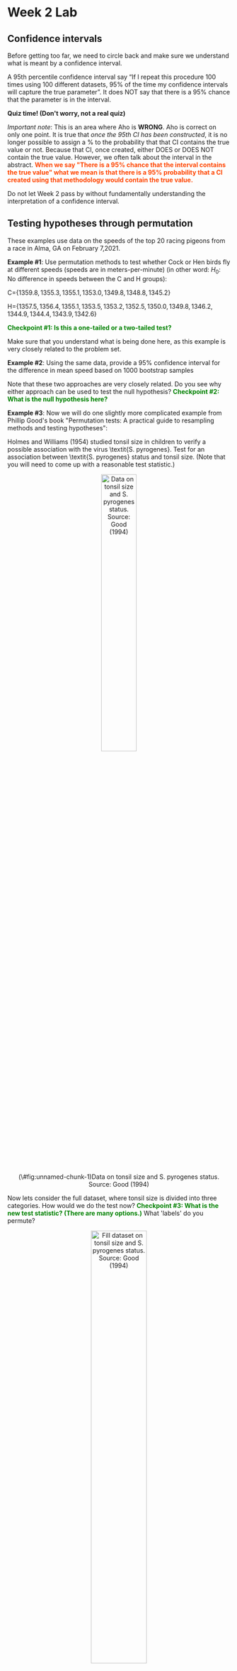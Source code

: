 Week 2 Lab
=============

Confidence intervals
-----------------------

Before getting too far, we need to circle back and make sure we understand what is meant by a confidence interval. 

A 95th percentile confidence interval say “If I repeat this procedure 100 times using 100 different datasets, 95% of the time my confidence intervals will capture the true parameter”. It does NOT say that there is a 95% chance that the parameter is in the interval.

**Quiz time! (Don't worry, not a real quiz)**

*Important note*: This is an area where Aho is **WRONG**. Aho is correct on only one point. It is true that *once the 95th CI has been constructed*, it is no longer possible to assign a $\%$ to the probability that that CI contains the true value or not. Because that CI, once created, either DOES or DOES NOT contain the true value. However, we often talk about the interval in the abstract. **<span style="color: orangered;">When we say "There is a 95$\%$ chance that the interval contains the true value" what we mean is that there is a 95$\%$ probability that a CI created using that methodology would contain the true value.</span>**

Do not let Week 2 pass by without fundamentally understanding the interpretation of a confidence interval. 

Testing hypotheses through permutation
------------------------------------

These examples use data on the speeds of the top 20 racing pigeons from a race in Alma, GA on February 7,2021. 

**Example #1**: Use permutation methods to test whether Cock or Hen birds fly at different speeds (speeds are in meters-per-minute) (in other word: $H_{0}$: No difference in speeds between the C and H groups):

C=$\{1359.8,1355.3,1355.1,1353.0,1349.8,1348.8,1345.2\}$

H=$\{1357.5,1356.4,1355.1,1353.5,1353.2,1352.5,1350.0,1349.8,1346.2,1344.9,1344.4,1343.9,1342.6\}$

**<span style="color: green;">Checkpoint #1: Is this a one-tailed or a two-tailed test?</span>**

Make sure that you understand what is being done here, as this example is very closely related to the problem set.


**Example #2**: Using the same data, provide a 95% confidence interval for the difference in mean speed based on 1000 bootstrap samples

Note that these two approaches are very closely related. Do you see why either approach can be used to test the null hypothesis? **<span style="color: green;">Checkpoint #2: What is the null hypothesis here?</span>**

**Example #3**: Now we will do one slightly more complicated example from Phillip Good's book "Permutation tests: A practical guide to resampling methods and testing hypotheses":

Holmes and Williams (1954) studied tonsil size in children to verify a possible association with the virus \textit{S. pyrogenes}. Test for an association between \textit{S. pyrogenes} status and tonsil size. (Note that you will need to come up with a reasonable test statistic.)

<div class="figure" style="text-align: center">
<img src="Table2categories.png" alt="Data on tonsil size and S. pyrogenes status. Source: Good (1994)" width="40%" />
<p class="caption">(\#fig:unnamed-chunk-1)Data on tonsil size and S. pyrogenes status. Source: Good (1994)</p>
</div>

Now lets consider the full dataset, where tonsil size is divided into three categories. How would we do the test now? **<span style="color: green;">Checkpoint #3: What is the new test statistic? (There are many options.)</span>** What 'labels' do you permute?

<div class="figure" style="text-align: center">
<img src="Table3categories.png" alt="Fill dataset on tonsil size and S. pyrogenes status. Source: Good (1994)" width="50%" />
<p class="caption">(\#fig:unnamed-chunk-2)Fill dataset on tonsil size and S. pyrogenes status. Source: Good (1994)</p>
</div>

Basics of bootstrap and jackknife
------------------------------------

To get started with bootstrap and jackknife techniques, we start by working through a very simple example. First we simulate some data


```r
x<-seq(0,9,by=1)
```

This will constutute our "data". Let's print the result of sampling with replacement to get a sense for it...


```r
table(sample(x,size=length(x),replace=T))
```

```
## 
## 0 1 3 4 5 9 
## 2 2 2 1 1 2
```

Now we will write a little script to take bootstrap samples and calculate the means of each of these bootstrap samples


```r
xmeans<-vector(length=1000)
for (i in 1:1000)
  {
  xmeans[i]<-mean(sample(x,replace=T))
  }
```

The actual number of bootstrapped samples is arbitrary *at this point* but there are ways of characterizing the precision of the bootstrap (jackknife-after-bootstrap) which might inform the number of bootstrap samples needed. *In practice*, people tend to pick some arbitrary but large number of bootstrap samples because computers are so fast that it is often easy to draw far more samples than are actually needed. When calculation of the statistic is slow (as might be the case if you are using the samples to construct a phylogeny, for example), then you would need to be more concerned with the number of bootstrap samples. 

First, lets just look at a histogram of the bootstrapped means and plot the actual sample mean on the histogram for comparison



```r
hist(xmeans,breaks=30,col="pink")
abline(v=mean(x),lwd=2)
```

<img src="Week-2-lab_files/figure-html/unnamed-chunk-6-1.png" width="672" />

Calculating bias and standard error
-----------------------------------

From these we can calculate the bias and standard deviation for the mean (which is the "statistic"):

$$
\widehat{Bias_{boot}} = \left(\frac{1}{k}\sum^{k}_{i=1}\theta^{*}_{i}\right)-\hat{\theta}
$$


```r
bias.boot<-mean(xmeans)-mean(x)
bias.boot
```

```
## [1] 0.0056
```

```r
hist(xmeans,breaks=30,col="pink")
abline(v=mean(x),lwd=5,col="black")
abline(v=mean(xmeans),lwd=2,col="yellow")
```

<img src="Week-2-lab_files/figure-html/unnamed-chunk-7-1.png" width="672" />

$$
\widehat{s.e._{boot}} = \sqrt{\frac{1}{k-1}\sum^{k}_{i=1}(\theta^{*}_{i}-\bar{\theta^{*}})^{2}}
$$


```r
se.boot<-sd(xmeans)
```

We can find the confidence intervals in two ways:

Method #1: Assume the bootstrap statistics are normally distributed


```r
LL.boot<-mean(xmeans)-1.96*se.boot #where did 1.96 come from?
UL.boot<-mean(xmeans)+1.96*se.boot
LL.boot
```

```
## [1] 2.738726
```

```r
UL.boot
```

```
## [1] 6.272474
```

Method #2: Simply take the quantiles of the bootstrap statistics


```r
quantile(xmeans,c(0.025,0.975))
```

```
##   2.5%  97.5% 
## 2.8000 6.2025
```

Let's compare this to what we would have gotten if we had used normal distribution theory. First we have to calculate the standard error:


```r
se.normal<-sqrt(var(x)/length(x))
LL.normal<-mean(x)-qt(0.975,length(x)-1)*se.normal
UL.normal<-mean(x)+qt(0.975,length(x)-1)*se.normal
LL.normal
```

```
## [1] 2.334149
```

```r
UL.normal
```

```
## [1] 6.665851
```

In this case, the confidence intervals we got from the normal distribution theory are too wide.

**<span style="color: green;">Checkpoint #4: Does it make sense why the normal distribution theory intervals are too wide?</span>** Because the original were were uniformly distributed, the data has higher variance than would be expected and therefore the standard error is higher than would be expected.

There are two packages that provide functions for bootstrapping, 'boot' and 'boostrap'. We will start by using the 'bootstrap' package, which was originally designed for Efron and Tibshirani's monograph on the bootstrap. 

To test the main functionality of the 'bootstrap' package, we will use the data we already have. The 'bootstrap' function requires the input of a user-defined function to calculate the statistic of interest. Here I will write a function that calculates the mean of the input values.


```r
library(bootstrap)
theta<-function(x)
  {
    mean(x)
  }
results<-bootstrap(x=x,nboot=1000,theta=theta)
results
```

```
## $thetastar
##    [1] 4.5 3.7 3.9 5.2 5.1 4.0 4.7 5.1 4.1 3.7 6.1 5.0 4.8 3.9 4.0 6.1 3.3 5.2
##   [19] 4.3 6.6 3.4 3.0 3.8 5.0 5.8 5.7 3.3 5.2 3.4 4.6 5.4 3.5 6.2 5.4 5.5 2.8
##   [37] 4.7 4.1 4.7 4.5 6.0 2.9 5.1 4.2 4.7 5.1 3.9 5.4 4.1 4.2 3.0 5.8 4.2 4.8
##   [55] 4.3 5.7 4.4 4.2 3.6 5.8 5.2 3.1 4.2 3.2 4.6 4.4 5.3 5.1 4.5 3.0 4.0 4.3
##   [73] 5.0 4.1 5.3 4.8 4.9 5.0 4.7 4.5 4.1 4.5 4.2 4.9 5.3 2.3 2.9 3.4 4.7 4.2
##   [91] 4.8 4.9 3.7 5.1 3.5 5.0 5.1 4.5 3.7 5.0 5.8 5.1 5.2 4.6 3.7 5.3 4.2 5.4
##  [109] 4.3 6.6 5.5 2.6 4.1 3.9 4.0 4.0 3.9 4.3 4.3 4.2 4.0 5.7 4.2 5.6 3.9 5.3
##  [127] 3.9 4.4 4.7 4.6 6.0 5.1 4.4 4.1 2.3 4.2 4.6 5.1 7.4 5.9 5.4 3.0 4.9 4.3
##  [145] 3.3 3.3 4.6 3.9 4.6 4.2 5.5 4.8 4.3 3.1 5.7 4.4 3.9 5.0 4.3 3.6 6.5 3.5
##  [163] 3.5 4.4 5.9 5.1 3.9 3.5 5.1 5.0 4.1 2.8 2.3 5.8 6.6 4.9 3.9 3.6 4.4 4.8
##  [181] 4.9 2.9 5.1 3.9 5.2 5.4 4.7 5.1 2.8 4.9 4.2 4.6 5.5 6.0 3.2 4.3 3.2 5.1
##  [199] 6.0 4.6 4.9 5.6 5.1 3.4 5.2 4.3 5.5 2.9 5.0 4.4 3.8 5.1 4.4 6.0 5.0 3.6
##  [217] 3.7 3.4 4.9 5.5 5.2 4.0 6.2 3.6 4.4 2.9 3.8 4.1 3.2 4.0 4.0 2.1 4.3 3.9
##  [235] 4.5 5.6 5.1 5.6 4.9 5.3 5.2 5.6 5.4 4.1 3.4 4.5 4.7 5.4 5.9 5.0 4.9 4.3
##  [253] 4.3 6.0 3.7 6.4 4.8 5.9 5.9 4.0 3.8 4.3 4.6 4.4 4.3 4.6 2.6 4.8 5.1 6.3
##  [271] 4.8 4.7 5.1 3.8 3.5 5.5 5.5 6.3 5.2 4.8 5.4 4.8 5.1 5.4 5.3 4.1 4.9 4.4
##  [289] 5.1 3.0 4.0 3.2 5.1 3.9 3.6 5.2 3.8 3.4 4.7 4.1 3.7 5.5 3.6 5.5 5.9 4.3
##  [307] 4.5 4.3 5.6 3.1 3.0 4.7 5.5 4.6 4.0 5.0 6.0 5.4 4.2 6.3 4.7 4.6 3.5 2.8
##  [325] 6.5 3.3 5.2 5.1 4.2 3.1 3.2 5.8 6.6 3.6 3.3 4.5 5.7 4.7 4.3 5.8 3.9 3.8
##  [343] 4.2 5.1 2.6 5.4 5.3 6.3 5.4 4.9 3.3 4.5 2.9 3.8 6.1 5.9 4.5 4.0 4.1 3.6
##  [361] 5.2 3.3 3.5 5.0 2.2 4.3 4.9 3.3 4.7 4.9 3.4 4.8 5.4 4.5 4.2 4.6 3.5 6.4
##  [379] 5.3 6.0 3.9 3.9 4.6 3.4 2.3 4.0 4.8 5.4 3.5 5.4 4.5 3.6 3.6 4.1 5.3 4.4
##  [397] 4.7 5.2 4.7 5.5 5.1 4.2 4.6 4.6 3.6 3.7 4.1 5.5 5.8 3.6 5.4 3.5 6.7 5.2
##  [415] 6.2 4.9 3.8 4.0 5.4 4.9 3.2 4.7 4.0 3.8 5.3 6.0 3.5 4.3 4.1 3.4 4.4 2.8
##  [433] 4.8 4.6 6.1 3.2 4.3 3.9 4.7 4.9 3.7 4.5 6.7 5.6 3.1 3.6 3.9 5.1 3.4 4.7
##  [451] 4.2 5.1 4.1 4.2 4.3 4.0 3.9 5.2 6.8 4.9 5.3 4.2 4.4 4.0 5.2 5.3 6.8 3.1
##  [469] 3.9 5.3 5.6 5.5 3.6 3.1 5.9 4.9 3.3 3.0 3.9 5.1 5.3 4.6 4.8 4.6 5.6 3.8
##  [487] 4.7 6.6 3.1 3.0 5.1 3.5 4.5 5.8 2.7 4.8 2.9 3.8 5.1 4.0 3.4 3.2 5.4 5.8
##  [505] 3.5 3.9 3.4 3.8 4.1 4.0 3.0 4.9 5.8 5.3 3.5 4.8 4.9 2.8 5.1 3.9 5.4 6.5
##  [523] 3.4 4.6 3.7 5.4 4.6 4.4 5.2 4.2 3.9 5.2 4.6 4.6 4.9 4.0 3.2 6.5 4.1 3.8
##  [541] 4.7 4.6 3.5 5.7 2.7 3.8 5.5 6.1 5.4 4.6 4.6 6.0 4.6 4.0 5.0 3.8 6.8 3.0
##  [559] 4.4 4.5 5.4 4.0 4.3 5.4 6.2 4.6 4.8 4.2 5.8 4.0 4.7 3.4 3.4 5.2 2.6 5.4
##  [577] 5.0 4.2 5.5 5.3 3.8 4.4 4.5 5.7 5.3 3.2 4.1 4.1 6.4 6.3 5.0 4.0 5.4 4.6
##  [595] 3.4 3.8 4.0 4.6 4.0 4.2 4.1 4.7 4.1 2.5 3.6 4.4 5.0 3.3 3.7 5.0 7.0 5.2
##  [613] 4.9 3.3 4.4 3.3 6.0 4.1 4.7 4.4 4.3 3.4 3.5 6.2 4.8 4.5 4.9 5.9 4.1 4.3
##  [631] 4.0 3.6 5.2 4.4 3.6 3.7 6.1 4.6 4.7 5.7 4.6 5.1 3.7 4.1 5.9 4.7 4.1 5.0
##  [649] 4.7 3.4 4.5 3.4 4.0 4.1 3.4 4.4 3.9 3.8 5.1 4.2 5.4 5.9 4.1 3.4 3.2 4.9
##  [667] 5.4 3.4 5.4 4.6 7.1 3.8 5.8 3.6 3.3 3.0 2.9 3.4 4.4 4.0 4.2 4.6 4.5 5.7
##  [685] 2.8 4.6 4.1 4.0 3.9 5.2 3.0 3.7 4.9 5.5 4.6 4.2 5.4 6.0 4.5 4.6 5.6 1.4
##  [703] 5.0 3.1 5.7 4.4 4.4 3.0 4.8 5.2 4.3 4.4 3.8 3.5 5.4 5.5 3.9 5.3 4.5 6.3
##  [721] 3.1 4.6 4.2 4.7 4.8 4.7 4.4 6.3 4.0 4.2 3.9 4.8 4.8 5.0 5.1 3.9 4.0 3.6
##  [739] 2.7 4.1 2.6 4.7 4.2 4.6 4.2 4.3 4.8 3.8 4.7 3.6 3.9 4.3 2.4 3.7 4.4 4.7
##  [757] 4.4 6.4 4.5 3.9 3.3 4.7 4.4 5.1 3.5 2.9 4.1 3.8 5.2 5.8 4.4 4.2 4.5 1.8
##  [775] 5.1 5.7 3.7 4.6 4.9 5.8 5.3 4.9 3.8 3.8 4.1 3.7 5.2 5.4 4.4 3.1 5.0 3.5
##  [793] 5.7 5.2 5.3 3.0 4.1 6.0 5.2 5.5 3.5 4.1 5.0 3.0 6.0 4.7 5.4 4.4 3.2 4.6
##  [811] 5.2 6.0 4.7 3.2 4.2 3.6 4.5 5.1 6.6 4.0 4.9 2.2 2.4 3.7 4.7 3.7 5.0 5.4
##  [829] 5.6 2.9 5.6 5.5 5.0 4.1 4.5 3.9 4.1 4.5 4.9 3.9 5.5 5.9 4.3 6.0 4.2 3.3
##  [847] 4.8 3.4 3.8 3.2 5.8 4.1 3.2 4.5 3.9 4.9 3.3 4.8 4.5 5.5 5.1 5.4 4.3 3.4
##  [865] 4.1 3.7 3.4 4.5 5.8 4.5 4.7 5.6 4.6 4.3 4.5 4.7 5.3 4.0 4.3 4.2 4.6 4.1
##  [883] 4.5 5.2 3.2 4.8 4.1 3.0 4.5 5.0 3.9 3.8 3.4 3.8 4.1 3.9 4.8 4.9 2.2 6.4
##  [901] 4.6 3.1 4.7 5.9 3.4 5.1 4.3 4.0 4.8 5.2 4.3 6.4 5.5 4.7 4.3 3.6 5.5 5.3
##  [919] 4.7 3.5 3.6 3.1 2.8 3.4 5.6 4.3 3.4 4.0 4.6 5.3 6.4 3.8 5.2 4.3 2.8 5.1
##  [937] 4.6 2.3 4.4 5.3 3.8 4.2 6.5 3.4 4.1 5.1 5.5 6.1 5.0 4.2 5.3 4.0 3.4 3.9
##  [955] 5.0 5.5 5.2 5.6 4.7 3.8 4.1 4.5 5.1 4.8 3.0 4.9 6.2 5.5 5.9 7.0 4.7 4.9
##  [973] 3.1 4.5 4.8 4.0 4.5 4.2 4.9 4.8 5.0 4.4 4.8 5.8 4.8 4.5 5.0 4.3 5.3 4.2
##  [991] 4.9 6.3 5.7 5.3 5.7 3.0 5.6 4.5 4.2 4.6
## 
## $func.thetastar
## NULL
## 
## $jack.boot.val
## NULL
## 
## $jack.boot.se
## NULL
## 
## $call
## bootstrap(x = x, nboot = 1000, theta = theta)
```

```r
quantile(results$thetastar,c(0.025,0.975))
```

```
##  2.5% 97.5% 
##   2.8   6.4
```

Notice that we get exactly what we got last time. This illustrates an important point, which is that the bootstrap functions are often no easier to use than something you could write yourself.

You can also define a function of the bootstrapped statistics (we have been calling this theta) to pull out immediately any summary statistics you are interested in from the bootstrapped thetas.

Here I will write a function that calculates the bias of my estimate of the mean (which is 4.5 [i.e. the mean of the number 0,1,2,3,4,5,6,7,8,9])


```r
bias<-function(x)
  {
  mean(x)-4.5
  }
results<-bootstrap(x=x,nboot=1000,theta=theta,func=bias)
results
```

```
## $thetastar
##    [1] 5.9 5.3 4.5 5.7 5.6 4.1 4.4 4.9 5.7 3.8 5.1 5.0 3.9 4.3 5.9 5.6 4.3 4.6
##   [19] 4.8 6.0 6.2 3.1 5.6 5.5 3.6 3.6 3.6 3.8 5.6 3.7 4.4 4.3 3.3 5.3 4.7 4.3
##   [37] 5.1 3.4 4.1 4.5 4.1 5.5 4.1 4.3 4.3 3.7 5.4 3.8 3.6 6.1 4.4 5.2 3.2 3.7
##   [55] 5.0 6.7 5.2 3.9 4.6 5.3 5.7 5.1 4.6 4.7 3.1 2.4 4.8 3.1 5.0 5.3 3.1 3.7
##   [73] 5.6 3.9 3.2 4.6 4.4 5.4 4.8 6.0 5.6 4.0 4.4 2.7 6.1 5.1 4.9 4.0 5.8 3.7
##   [91] 4.7 5.3 4.0 4.9 6.0 4.1 4.7 5.4 3.9 4.7 5.1 4.4 5.3 4.8 5.3 6.1 4.8 3.6
##  [109] 3.5 5.2 4.0 3.7 4.4 4.1 5.9 5.5 3.7 3.1 4.3 6.5 4.3 5.5 4.2 5.0 4.5 3.3
##  [127] 5.6 3.5 3.9 6.2 4.8 5.3 4.6 4.7 5.7 4.8 5.1 3.8 3.5 3.3 4.1 3.1 6.3 5.2
##  [145] 3.7 4.8 5.0 4.7 6.5 4.5 5.4 4.5 5.4 4.8 4.4 4.4 6.2 3.7 3.6 5.7 4.9 6.4
##  [163] 3.2 5.3 6.2 4.8 2.6 5.2 6.0 6.7 4.7 5.3 4.0 4.0 3.3 4.6 3.5 3.7 5.1 5.3
##  [181] 5.4 4.4 5.3 5.3 5.7 4.1 4.1 4.1 5.0 5.6 4.3 3.3 2.7 5.1 5.4 5.7 3.3 4.4
##  [199] 5.3 4.8 5.6 6.1 5.2 4.4 2.6 4.0 3.5 3.7 5.9 5.9 2.5 6.9 4.6 4.9 2.8 4.1
##  [217] 3.2 3.0 4.2 4.3 4.0 4.1 4.3 5.4 4.6 3.6 3.5 3.6 4.4 4.8 5.7 5.4 4.8 5.6
##  [235] 3.8 2.9 3.6 4.1 4.0 4.2 3.5 5.3 4.6 5.3 4.5 4.5 3.1 5.4 3.9 5.0 4.7 4.9
##  [253] 4.0 4.5 4.2 2.9 4.0 5.1 4.5 4.8 4.9 4.2 4.9 4.0 5.1 4.5 5.1 4.8 4.8 3.8
##  [271] 5.9 3.9 6.1 2.9 3.7 3.4 4.0 4.6 5.1 4.2 5.0 2.6 4.6 4.8 3.3 5.7 2.1 6.0
##  [289] 4.9 3.5 5.0 4.5 5.1 5.4 4.5 5.1 5.2 3.9 4.7 5.4 4.4 4.7 4.1 4.5 4.8 4.2
##  [307] 3.2 4.3 4.0 4.8 5.3 5.7 5.7 3.2 4.4 5.2 4.2 5.4 4.1 4.0 5.5 4.7 3.5 4.0
##  [325] 5.1 4.2 4.4 4.7 4.4 3.0 5.2 4.2 4.9 4.8 6.5 5.4 4.5 4.3 4.4 3.3 4.3 3.6
##  [343] 5.0 5.0 4.2 3.9 4.2 4.8 3.5 4.5 5.0 3.7 5.2 2.7 4.3 4.5 4.9 4.3 4.3 5.8
##  [361] 5.0 4.9 3.5 4.3 5.3 3.9 4.9 3.8 4.4 4.7 5.3 3.5 2.7 4.4 5.5 4.7 3.2 4.2
##  [379] 4.8 4.7 4.0 3.5 6.6 4.1 5.0 3.2 3.2 5.2 4.9 4.3 4.3 5.0 5.3 4.9 5.9 5.6
##  [397] 3.6 4.9 5.0 4.3 4.0 5.7 4.7 4.6 3.9 4.1 6.3 7.3 4.6 5.1 4.5 2.2 6.4 4.3
##  [415] 4.9 5.8 5.6 4.4 3.7 3.6 4.4 3.2 5.0 5.2 5.7 5.7 4.0 3.9 4.6 3.1 5.6 4.8
##  [433] 3.3 4.2 4.7 4.4 5.7 5.4 4.3 2.5 3.1 3.7 2.9 4.1 4.1 3.9 3.1 4.1 5.0 4.0
##  [451] 3.7 3.5 4.4 5.8 4.9 4.9 4.6 3.7 3.9 5.5 3.8 3.8 3.7 3.8 4.4 4.8 4.7 3.5
##  [469] 3.7 5.0 4.2 5.2 5.0 5.4 3.0 5.0 5.4 3.9 5.5 5.5 3.7 4.1 4.4 3.1 5.3 2.9
##  [487] 4.6 3.5 6.7 4.8 4.0 3.4 4.8 5.0 4.0 6.2 5.0 5.2 3.7 4.9 3.0 4.1 3.4 4.0
##  [505] 2.7 3.3 2.8 2.9 5.3 5.3 5.1 5.2 6.8 5.6 3.6 4.9 4.1 4.2 5.5 4.8 6.0 4.2
##  [523] 3.1 4.1 4.7 4.4 5.4 5.1 4.1 4.7 5.9 4.8 4.2 2.9 5.0 7.2 4.7 3.4 4.9 5.5
##  [541] 4.4 4.1 2.5 5.6 4.6 5.7 3.6 4.5 4.4 3.7 5.9 5.0 5.6 5.9 4.4 5.6 3.7 4.4
##  [559] 4.6 5.0 5.1 3.7 3.9 2.9 4.9 4.4 3.3 4.4 5.1 5.1 5.6 6.1 4.4 4.3 4.8 4.3
##  [577] 5.1 4.6 4.7 4.3 4.6 4.3 5.1 4.2 4.1 4.7 3.8 4.7 4.1 3.8 4.3 5.2 4.8 4.9
##  [595] 5.5 5.2 4.1 3.9 4.2 5.1 3.4 4.6 5.1 5.0 3.8 6.8 4.6 3.4 4.2 5.9 3.5 5.3
##  [613] 5.1 5.3 6.0 6.3 4.7 2.5 4.6 4.6 4.2 3.2 5.2 5.6 4.5 4.6 6.0 5.0 4.9 3.8
##  [631] 4.1 4.0 4.7 5.7 4.5 4.6 6.2 2.8 4.3 3.8 5.6 5.2 3.6 2.7 4.4 4.1 5.2 4.3
##  [649] 4.3 4.1 3.4 3.9 5.8 2.3 2.5 4.9 4.6 5.0 5.5 3.4 4.9 4.2 4.5 3.3 4.9 4.1
##  [667] 3.9 4.5 3.8 4.5 6.1 5.4 3.4 4.5 5.3 5.6 2.8 3.1 4.0 5.0 4.2 5.9 5.3 6.3
##  [685] 1.3 3.9 6.2 3.2 2.7 3.6 3.3 3.7 5.1 5.4 3.4 3.1 4.1 4.2 4.9 3.6 4.1 3.6
##  [703] 3.3 3.7 3.5 4.8 3.5 4.0 4.4 5.8 4.2 4.6 5.6 4.7 3.8 5.7 4.0 3.7 3.7 3.8
##  [721] 4.5 4.7 2.8 5.6 2.9 5.0 4.1 5.3 6.6 3.9 6.4 7.1 6.3 3.7 3.3 4.7 5.4 4.2
##  [739] 4.8 3.5 4.7 3.9 6.9 4.1 4.4 6.5 3.5 4.2 3.9 4.9 4.3 4.7 4.5 3.9 4.1 5.3
##  [757] 3.8 5.5 3.8 6.4 5.7 5.9 3.9 5.8 3.6 4.5 4.0 3.9 4.5 5.5 4.3 5.3 6.0 4.5
##  [775] 4.0 4.9 4.5 5.5 4.3 5.5 3.7 4.5 5.3 2.5 4.4 6.7 3.3 4.5 3.0 5.3 3.9 5.0
##  [793] 4.1 4.8 4.3 4.6 3.0 4.5 6.0 4.5 4.3 5.5 4.0 5.6 5.9 4.3 5.2 3.4 3.7 3.6
##  [811] 3.6 4.5 3.3 5.5 5.5 3.8 5.3 3.4 4.4 5.8 4.7 4.9 4.8 5.2 4.6 4.1 4.9 5.2
##  [829] 3.4 3.8 3.3 4.7 5.5 3.8 4.0 3.9 5.6 6.0 5.3 4.1 5.3 3.6 4.3 4.7 5.0 5.6
##  [847] 5.8 3.1 4.2 4.2 4.3 5.6 6.2 3.0 3.6 4.3 4.8 5.9 5.5 5.2 4.5 4.3 3.8 6.0
##  [865] 4.8 6.1 5.3 4.4 5.1 3.8 3.0 3.6 4.8 4.2 3.7 3.5 4.5 5.6 5.0 3.4 4.5 3.2
##  [883] 3.0 4.8 2.8 4.5 5.1 4.6 4.1 5.0 3.7 5.5 4.7 5.4 4.4 5.3 5.2 4.2 5.1 4.6
##  [901] 4.8 2.5 5.5 4.1 4.4 3.1 4.4 4.4 3.2 3.7 4.9 3.3 3.9 5.3 5.3 3.4 5.2 4.0
##  [919] 4.3 6.4 3.0 4.7 4.5 4.3 4.9 5.1 4.3 6.0 5.1 2.9 4.2 5.6 4.9 6.4 4.0 4.8
##  [937] 6.0 3.7 3.8 5.0 3.6 3.5 5.9 5.1 5.1 4.6 5.0 3.4 4.6 5.0 4.4 6.0 5.7 4.8
##  [955] 5.0 4.6 4.6 4.8 5.1 4.9 4.0 5.3 1.6 4.2 4.7 4.2 4.9 6.2 3.2 6.5 4.2 3.2
##  [973] 5.5 3.0 4.3 4.9 5.0 4.6 4.4 5.2 6.0 4.4 5.6 5.8 3.9 3.6 2.9 5.8 4.2 5.1
##  [991] 3.3 2.4 5.0 5.0 6.7 3.2 5.2 5.6 4.4 3.2
## 
## $func.thetastar
## [1] 0.0365
## 
## $jack.boot.val
##  [1]  0.55447154  0.41934524  0.37000000  0.22215743  0.07672414 -0.01768116
##  [7] -0.13323699 -0.27963526 -0.38430233 -0.48060606
## 
## $jack.boot.se
## [1] 1.012163
## 
## $call
## bootstrap(x = x, nboot = 1000, theta = theta, func = bias)
```

Compare this to 'bias.boot' (our result from above). Why might it not be the same? Try running the same section of code several times. See how the value of the bias ($func.thetastar) jumps around? We should not be surprised by this because we can look at the jackknife-after-bootstrap estimate of the standard error of the function (in this case, that function is the bias) and we can see that it is not so small that we wouldn't expect some variation in these values.

Remember, everything we have discussed today are estimates. The statistic as applied to your data will change with new data, as will the standard error, the confidence intervals - everything! All of these values have sampling distributions and are subject to change if you repeated the procedure with new data.

Note that we can calculate any function of $\theta^{*}$. A simple example would be the 72nd percentile:


```r
perc72<-function(x)
  {
  quantile(x,probs=c(0.72))
  }
results<-bootstrap(x=x,nboot=1000,theta=theta,func=perc72)
results
```

```
## $thetastar
##    [1] 5.4 3.5 4.1 4.7 5.0 4.8 4.3 4.2 3.0 4.4 4.1 5.3 5.4 4.1 5.8 3.1 4.2 5.2
##   [19] 5.2 4.6 5.3 4.4 3.5 3.6 2.7 4.3 4.5 6.1 5.2 5.2 5.1 4.7 3.5 5.5 6.2 4.3
##   [37] 5.1 4.7 4.8 5.3 5.3 3.3 5.5 5.6 6.4 4.2 4.8 4.0 5.1 5.4 3.9 5.0 4.6 3.2
##   [55] 4.2 3.6 3.4 5.2 3.0 4.9 5.6 4.4 5.2 4.7 5.8 5.2 4.0 5.1 4.1 4.8 2.9 4.5
##   [73] 5.1 3.9 5.4 5.5 5.9 4.3 5.2 3.5 3.4 4.8 2.9 3.0 5.0 5.7 5.4 5.9 5.5 4.6
##   [91] 4.6 4.7 4.8 5.9 4.7 4.6 5.8 5.0 4.2 4.8 5.6 4.8 3.6 4.7 5.7 5.0 5.1 5.4
##  [109] 5.4 3.3 4.3 4.3 4.5 4.3 4.4 3.4 6.1 5.6 3.2 3.8 5.3 3.1 6.3 3.3 4.9 6.6
##  [127] 5.0 2.8 3.1 6.1 3.6 4.5 4.8 2.6 4.4 4.6 4.7 5.4 5.0 5.4 5.0 5.1 4.9 4.0
##  [145] 4.7 2.7 4.8 5.3 5.5 2.6 5.0 4.9 3.7 5.1 3.7 4.7 5.4 2.6 2.0 4.9 4.0 4.3
##  [163] 4.9 4.7 3.9 4.9 6.2 4.1 3.2 4.1 4.5 4.2 6.3 3.9 5.2 3.8 4.7 4.3 4.1 5.7
##  [181] 5.1 3.3 4.8 5.3 3.3 4.2 3.8 3.5 4.5 4.0 4.2 3.5 4.2 5.4 5.9 4.3 6.0 5.1
##  [199] 3.8 4.0 5.5 5.2 4.2 3.9 5.2 4.8 3.2 2.2 4.2 5.1 5.0 5.1 5.4 5.0 4.6 4.4
##  [217] 4.7 3.9 3.7 4.4 5.5 5.3 3.7 4.5 4.6 6.0 4.3 5.5 4.5 6.4 2.3 4.8 3.8 3.0
##  [235] 5.7 4.7 3.4 4.5 5.1 2.9 4.5 3.9 5.4 5.2 4.3 4.0 6.3 4.4 3.9 4.3 5.1 3.1
##  [253] 5.7 4.5 4.7 5.5 5.6 4.0 5.4 6.3 5.0 4.0 3.9 5.6 3.2 4.5 5.3 4.1 5.2 3.2
##  [271] 5.0 4.7 3.6 5.6 4.6 4.4 4.7 4.6 4.1 6.4 4.3 6.0 4.2 5.5 2.7 2.6 4.4 5.2
##  [289] 3.8 4.1 4.0 4.0 4.9 6.1 4.3 4.0 3.5 5.0 4.5 5.3 5.2 5.1 5.1 5.0 5.3 4.9
##  [307] 5.2 4.4 3.1 4.4 4.5 4.3 4.4 4.5 4.0 3.2 3.5 4.0 3.6 5.0 4.5 4.0 3.4 3.7
##  [325] 4.3 3.8 4.4 4.6 5.7 4.0 4.3 3.7 3.8 5.1 3.5 4.9 3.9 3.3 4.1 4.8 4.6 4.4
##  [343] 2.6 5.4 4.6 3.4 5.4 4.7 6.2 5.3 3.5 3.9 4.8 4.5 4.6 5.8 3.5 4.9 5.9 5.3
##  [361] 4.1 5.8 4.4 5.1 5.0 3.9 3.0 4.1 5.2 5.4 3.6 3.9 4.2 3.7 4.9 4.9 3.9 5.9
##  [379] 4.2 3.7 4.6 4.8 4.3 5.5 4.1 4.0 4.7 4.5 3.7 4.6 4.3 4.5 5.0 4.2 5.8 3.7
##  [397] 6.1 6.0 5.5 5.1 4.8 3.7 5.3 5.2 4.6 3.8 4.3 4.0 2.8 4.4 4.8 2.3 4.2 4.8
##  [415] 3.4 4.3 3.4 4.4 5.2 3.6 4.4 5.7 5.5 4.3 4.3 2.9 3.7 4.8 4.7 5.8 5.1 4.3
##  [433] 3.2 4.0 4.1 4.8 5.3 3.3 6.3 4.6 4.8 4.1 4.8 6.0 4.4 5.5 5.8 3.7 5.8 4.5
##  [451] 4.4 4.4 5.3 3.7 2.7 5.1 4.5 4.4 5.9 4.8 4.4 4.3 4.6 3.1 3.3 3.8 3.5 3.4
##  [469] 6.2 3.4 5.1 5.1 3.9 5.5 5.7 5.5 4.1 4.1 4.0 4.0 4.0 4.6 4.8 2.2 5.3 4.7
##  [487] 5.1 5.4 5.2 5.2 3.4 4.0 5.8 4.6 3.6 3.9 4.3 5.3 5.6 3.3 5.5 3.9 4.9 4.7
##  [505] 4.8 4.5 4.9 4.6 3.7 4.6 4.2 3.1 4.4 4.2 4.6 4.8 4.4 3.9 4.1 6.1 3.8 4.2
##  [523] 3.8 5.2 4.6 4.9 3.9 3.8 3.9 3.8 3.8 5.3 4.5 4.7 3.4 4.2 3.6 4.8 4.3 3.1
##  [541] 5.3 3.2 5.0 4.7 4.8 6.0 5.0 3.1 4.2 3.9 5.1 5.6 4.0 3.4 4.2 4.5 5.0 3.8
##  [559] 5.1 5.1 4.9 3.2 2.9 4.4 3.7 4.8 4.8 4.6 4.5 4.9 3.4 5.2 3.9 4.5 3.9 3.9
##  [577] 4.8 4.9 5.9 6.0 4.5 4.1 4.5 3.3 3.6 6.1 4.9 5.7 3.3 4.1 5.4 4.8 4.1 3.6
##  [595] 4.7 5.0 5.0 5.9 3.5 4.1 4.3 4.8 4.3 4.0 5.0 3.9 5.3 5.5 4.6 4.4 3.8 3.1
##  [613] 6.4 5.0 4.9 5.2 5.0 5.0 4.9 4.2 4.8 3.7 4.8 4.0 4.5 6.2 5.6 3.3 5.2 6.9
##  [631] 3.4 3.3 4.0 5.2 4.3 5.0 4.4 4.5 3.8 3.8 6.0 4.0 5.0 3.9 4.0 5.8 3.1 4.0
##  [649] 5.3 4.6 3.5 5.0 2.9 4.4 5.9 4.6 4.5 4.1 3.7 4.2 4.0 5.0 3.5 4.9 5.6 4.1
##  [667] 3.6 3.6 4.6 4.6 3.9 4.9 3.9 4.1 3.5 5.9 4.9 4.4 3.2 2.9 4.5 2.7 4.7 4.8
##  [685] 5.3 3.7 5.1 3.5 5.1 4.0 5.6 4.1 4.4 3.3 3.8 3.0 4.9 4.0 4.1 5.0 5.0 5.8
##  [703] 3.6 4.2 4.8 4.2 5.1 4.7 5.3 3.5 4.0 5.8 2.8 4.4 4.8 4.2 4.9 4.0 5.8 4.9
##  [721] 3.6 3.9 5.3 4.0 4.1 4.7 3.6 4.7 5.2 5.7 4.0 4.4 2.6 5.2 4.5 4.1 2.9 4.5
##  [739] 3.9 3.8 5.0 5.2 4.9 4.4 4.3 4.3 4.6 5.3 4.8 3.2 5.4 5.0 3.7 4.1 3.3 4.4
##  [757] 4.4 3.3 4.3 4.7 3.8 4.9 4.0 4.4 5.7 5.0 3.6 3.8 4.2 2.8 4.5 4.0 3.7 4.3
##  [775] 4.2 5.6 4.6 4.9 5.0 3.9 4.7 4.1 4.5 4.0 3.3 3.5 4.1 3.1 3.1 4.2 5.2 5.5
##  [793] 4.2 4.5 3.8 4.1 2.7 5.8 4.9 5.2 3.2 4.9 5.0 4.2 6.2 4.9 3.7 4.0 4.8 4.1
##  [811] 6.6 3.6 4.4 5.7 4.3 5.2 3.9 3.7 6.1 6.0 3.7 5.0 3.6 4.4 3.6 5.0 4.9 3.6
##  [829] 5.6 4.6 4.8 4.9 4.2 3.4 4.6 5.7 3.6 4.4 3.4 6.8 2.7 4.3 4.8 2.8 4.0 4.4
##  [847] 4.8 5.1 4.0 3.1 5.7 3.6 6.5 4.1 6.1 3.6 3.1 2.9 5.1 4.5 5.2 4.6 5.0 4.5
##  [865] 5.0 4.6 4.6 3.5 4.9 3.0 5.1 2.5 5.3 4.1 6.1 4.8 5.5 3.9 4.4 3.9 3.8 5.1
##  [883] 4.7 6.0 4.3 5.5 3.0 4.3 3.7 3.8 5.7 5.7 4.6 3.8 4.8 3.7 3.9 4.5 3.1 4.3
##  [901] 5.7 4.7 3.5 4.0 4.9 3.2 5.3 4.0 4.6 4.1 4.9 4.3 4.3 4.7 6.3 5.9 3.2 6.3
##  [919] 4.6 3.5 1.7 5.7 5.4 5.0 4.1 5.3 4.8 4.4 4.4 4.1 3.8 4.0 3.4 4.3 5.5 3.8
##  [937] 4.2 3.3 4.6 4.0 4.7 4.1 4.7 3.7 6.5 3.3 4.4 5.0 3.5 4.0 4.9 3.3 5.5 3.6
##  [955] 5.4 5.2 4.9 3.3 4.4 3.0 5.6 3.9 4.1 4.5 4.7 4.5 5.1 5.6 4.4 5.3 3.5 6.2
##  [973] 5.0 5.4 3.7 6.0 4.7 4.6 4.5 5.0 3.9 4.9 5.3 5.0 3.5 3.3 3.9 5.2 3.9 2.8
##  [991] 5.3 4.3 5.1 4.2 3.8 5.5 2.6 3.5 2.9 3.9
## 
## $func.thetastar
## 72% 
##   5 
## 
## $jack.boot.val
##  [1] 5.400 5.356 5.200 5.200 5.000 4.900 4.900 4.800 4.600 4.400
## 
## $jack.boot.se
## [1] 0.9201653
## 
## $call
## bootstrap(x = x, nboot = 1000, theta = theta, func = perc72)
```

On Tuesday we went over an example in which we bootstrapped the correlation coefficient between LSAT scores and GPA. To do that, we sampled pairs of (LSAT,GPA) data with replacement. Here is a little script that would do something like that using (X,Y) data that are independently drawn from the normal distribution


```r
xdata<-matrix(rnorm(30),ncol=2)
```

Everyone's data is going to be different. With such a small sample size, it would be easy to get a positive or negative correlation by random change, but on average across everyone's datasets, there should be zero correlation because the two columns are drawn independently.


```r
n<-15
theta<-function(x,xdata)
  {
  cor(xdata[x,1],xdata[x,2])
  }
results<-bootstrap(x=1:n,nboot=50,theta=theta,xdata=xdata) 
#NB: xdata is passed to the theta function, not needed for bootstrap function itself
```

Notice the parameters that get passed to the 'bootstrap' function are: (1) the indexes which will be sampled with replacement. This is different that the raw data but the end result is the same because both the indices and the raw data get passed to the function 'theta' (2) the number of bootrapped samples (in this case 50) (3) the function to calculate the statistic (4) the raw data.

Lets look at a histogram of the bootstrapped statistics $\theta^{*}$ and draw a vertical line for the statistic as applied to the original data.


```r
hist(results$thetastar,breaks=30,col="pink")
abline(v=cor(xdata[,1],xdata[,2]),lwd=2)
```

<img src="Week-2-lab_files/figure-html/unnamed-chunk-17-1.png" width="672" />

Parametric bootstrap
---------------------

Let's do one quick example of a parametric bootstrap. We haven't introduced distributions yet (except for the Gaussian, or Normal, distribution, which is the most familiar), so lets spend a few minutes exploring the Gamma distribution, just so we have it to work with for testing out parametric bootstrap. All we need to know is that the Gamma distribution is a continuous, non-negative distribution that takes two parameters, which we call "shape" and "rate". Lets plot a few examples just to see what a Gamma distribution looks like. (Note that the Gamma distribution can be parameterized by "shape" and "rate" OR by "shape" and "scale", where "scale" is just 1/"rate". R will allow you to use either (shape,rate) or (shape,scale) as long as you specify which you are providing.

<img src="Week-2-lab_files/figure-html/unnamed-chunk-18-1.png" width="672" />


Let's generate some fairly sparse data from a Gamma distribution


```r
original.data<-rgamma(10,3,5)
```

and calculate the skew of the data using the R function 'skewness' from the 'moments' package. 


```r
library(moments)
theta<-skewness(original.data)
head(theta)
```

```
## [1] 0.8623156
```

What is skew? Skew describes how assymetric a distribution is. A distribution with a positive skew is a distribution that is "slumped over" to the right, with a right tail that is longer than the left tail. Alternatively, a distribution with negative skew has a longer left tail. Here we are just using it for illustration, as a property of a distribution that you may want to estimate using your data.

Lets use 'fitdistr' to fit a gamma distribution to these data. This function is an extremely handy function that takes in your data, the name of the distribution you are fitting, and some starting values (for the estimation optimizer under the hood), and it will return the parameter values (and their standard errors). We will learn in a couple weeks how R is doing this, but for now we will just use it out of the box. (Because we generated the data, we happen to know that the data are gamma distributed. In general we wouldn't know that, and we will see in a second that our assumption about the shape of the data really does make a difference.)


```r
library(MASS)
fit<-fitdistr(original.data,dgamma,list(shape=1,rate=1))
```

```
## Warning in densfun(x, parm[1], parm[2], ...): NaNs produced
```

```r
# fit<-fitdistr(original.data,"gamma")
# The second version would also work.
fit
```

```
##      shape       rate   
##   2.1668593   4.6211799 
##  (0.9044022) (2.1692745)
```

Now lets sample with replacement from this new distribution and calculate the skewness at each step:


```r
results<-c()
for (i in 1:1000)
  {
  x.star<-rgamma(length(original.data),shape=fit$estimate[1],rate=fit$estimate[2])
  results<-c(results,skewness(x.star))
  }
head(results)
```

```
## [1] 0.482368286 1.149553169 1.075510376 0.427592207 1.511544985 0.005171942
```

```r
hist(results,breaks=30,col="pink",ylim=c(0,1),freq=F)
```

<img src="Week-2-lab_files/figure-html/unnamed-chunk-22-1.png" width="672" />

Now we have the bootstrap distribution for skewness (the $\theta^{*}$ s), we can compare that to the equivalent non-parametric bootstrap:


```r
results2<-bootstrap(x=original.data,nboot=1000,theta=skewness)
results2
```

```
## $thetastar
##    [1]  0.6485692949  1.9951906429  0.6433676693  0.7436821581  0.6627707787
##    [6]  0.6034079494  1.2739183342  0.0502108458  2.5322389308  0.7887592688
##   [11]  1.0726991121  0.0760919570  0.7850663558  1.1976822238  0.8683587097
##   [16]  1.5881727334  1.8170088545  0.8479974191  0.3523626749 -0.0343083611
##   [21] -0.1887375177  0.3893754326  0.2108214582  1.5808674124 -0.5769555122
##   [26]  0.9618298651  0.6271736608  0.9378827916  1.1412122172  1.1381672583
##   [31]  1.2557804115  0.4379287327  0.5855648380  0.6692945936  0.5873850598
##   [36]  0.9031787673 -0.2971882779  0.4410601274  1.6070046237  2.4659993742
##   [41]  0.5676910939  0.9188025309  0.2285223524 -0.4042817695  0.6899723792
##   [46]  1.5258128097  0.0171342439  0.0511383825  0.2677381502  0.4984975277
##   [51]  0.8347859710  0.3209322021  0.9652177913  0.8311921572  0.6896482056
##   [56]  0.0939268978  0.2381815572  0.1470809435  0.0407185273  0.8183535414
##   [61]  0.1029759676  0.4425011996  0.8087598650  1.1119562813  0.6347603114
##   [66]  0.3063917990  1.4937852854  1.6844955170  0.3421598496  2.5374237441
##   [71]  0.0843567336  0.6085109163  1.2261406705  0.0788599299  0.8329055648
##   [76]  1.9597798650  0.0153842589  0.5392289888  0.5404072851  1.8510342676
##   [81]  1.5322730609  1.5899523256  0.0738544557  1.7901151302  1.7404887242
##   [86]  1.3823805479  0.7820849210  1.6735444667  0.9250748172  2.4236736076
##   [91]  1.4862529755  1.5439764932  0.8975110982  0.3486532159  1.3589108021
##   [96]  0.8565452331  1.2020625614  1.3348842165  1.3789712840  1.1197550095
##  [101]  0.3235404151  1.0410200146  1.4818767749  1.0359062711  0.3398929869
##  [106]  2.5592162952  0.7055254089  0.2667926340  0.0136369573  0.9009596296
##  [111]  0.1401826558  0.4208806562  1.1383806203  0.7947070254 -0.1325739261
##  [116]  0.6483573325  0.6771423136  0.4749798136  0.8898442438  0.9086940405
##  [121]  1.0287812811  0.5782224853  0.3289098038  1.1074123643  0.2592582180
##  [126]  1.0914454512  0.9989489708  0.6860939652  0.9353987595  0.6120745248
##  [131]  0.7517819798  0.7010970244  0.5656434995  0.5639539435  0.8575788801
##  [136]  0.5458531009  0.2367761866  1.1235795354  0.2695500304  0.3345221527
##  [141]  0.2540166908  1.1912172017  0.2834865846  2.3973447492  0.4648224378
##  [146]  0.0899688490  1.5227221258  0.9073328928  1.4261369660  0.6667016998
##  [151]  0.6891325376  1.7207327102  0.4735112296  1.1362967838  0.1991222078
##  [156]  0.9533845437  1.0844377029  0.2593075312  0.6535673155 -0.2807678566
##  [161]  1.0273410646  0.7689869270  1.1141013977  0.3551035081  0.2420234434
##  [166]  1.6122864017  0.7116708742  1.1054603931  1.1221583587  2.0391427108
##  [171]  0.7360781422  1.3815039340  2.4959014583  0.4357799163  0.2319013901
##  [176]  0.6632484138  1.1363681386 -0.0127907876  0.0854572133  1.0001250597
##  [181]  0.4136555847  0.9669321016  0.5881454814 -0.1738382489  1.0376536296
##  [186]  0.6314708126  0.5004385918 -0.0011643852  0.7236672508  1.1777582405
##  [191]  1.5286556696  0.2689005625  1.7669370223  0.4123996654  0.6505427658
##  [196]  0.6947462413  1.1131814713  0.8009636892  1.9440696615  0.1776843682
##  [201]  0.4795071817  0.5198414623 -0.0909806989  0.4499841731  0.9450030963
##  [206]  0.7025905721  0.0890573999  1.0161141291  1.0049947246  1.5586652141
##  [211]  1.4144113649  0.1382075354  1.4712463620  0.7087580606  1.2435396170
##  [216]  0.5895449965  0.7039590870  2.0066220997  0.1722261311  1.1634432095
##  [221]  0.7638192493  0.2092123159  0.8107297594  0.8738485232  1.3449766877
##  [226]  0.8870975692  0.4612296683  0.8975868324  0.3714878594  0.4957588721
##  [231]  0.6379327889  2.5531675567  0.6506127611  0.5852890979  1.8197733069
##  [236]  1.3199343452 -0.5525326831  0.4008655523  1.0388923389  0.8834878638
##  [241]  0.8034766109  1.2051208949  1.3732018019  0.7011210799  0.7345531471
##  [246]  0.2723464952  0.6872390477  1.5551661285  0.5827857155  0.1366536125
##  [251]  2.5790358569  1.1470622996  0.1300173097  0.2855243980  1.1402488641
##  [256]  0.9444151594  1.0090967649  0.6637768252  0.4957402022  0.6808915696
##  [261]  2.2394164062  0.4983968872 -0.0551558786  1.4843698751  0.2542674967
##  [266]  2.5246072944  0.2063724400 -0.1596073630  0.5885588243  0.9590909199
##  [271] -0.0098649842  1.4029092615  1.3726890483  0.9993905245  0.8150451757
##  [276]  1.2020938583  1.1405934547  1.1173040278  0.6728290245  0.8670988005
##  [281]  1.5298165157  0.7580381568  1.0773966617 -1.6019376878  0.0121414306
##  [286]  1.8344099200  0.2970864845  0.3649690392  0.4460214619  0.6023678673
##  [291]  1.7691784255  1.6022725442  0.3166001118  0.9496280003  0.4262665550
##  [296]  0.2208512801  0.4788204049  0.6666767469  0.8551517676  0.0711522864
##  [301]  1.1197055837  0.3067827939  0.4769667135  0.2404436299 -0.3260222625
##  [306]  0.2449616847 -0.0006236683  1.0428226810  0.8084611817  0.4689459930
##  [311]  1.1818819806  0.6342880994  1.9631683295  1.2211871349  1.6702575203
##  [316]  0.5993769719  1.8685741826  1.1341982518  0.3390486695  0.6798782788
##  [321] -0.0416308553  1.1178461035  0.3745185118  0.7818955819  0.7604492583
##  [326]  0.4613752410  0.4374849208  0.8482253469  0.9314104261  0.9596982752
##  [331]  0.5574166803  0.5353204400  1.5898427174  0.4852731414  0.6918841269
##  [336]  0.4714016388  1.1343091727  0.8009696098  0.0225485884 -0.0137836484
##  [341] -0.3600722652  1.1235795354  0.6236961293  0.4701753867  1.1953577805
##  [346]  0.3514927716  1.4309217416  0.9262588561  1.1634678737  1.1794598755
##  [351]  1.1796753149 -0.0811323752  1.8404546248 -0.0299721668  1.2483835386
##  [356]  0.7640627096  0.8380788382  0.2018206332  0.9772902197  1.5250267105
##  [361]  1.1753461004  0.1602127660  1.1817771184  0.2632595025  0.6903792210
##  [366]  0.7120563060  0.8725596609  0.3699891105  0.6007652636  1.9634334558
##  [371]  0.4669227224  1.2488610171  0.4008655523  0.3938064303  1.1483603065
##  [376]  0.2288060824  0.4691115403  1.1435645890  1.0499659492  0.6350826959
##  [381]  2.5719027893  1.5580525695  0.2842084426  0.7676719030  2.0025547781
##  [386]  1.5850689442  0.0593201793  0.2826136049  1.5174791901  0.6291967490
##  [391]  0.8058801665 -0.3065745175  1.0079518946  0.6212671823  2.1486798287
##  [396]  0.1608329050  0.6033365933  0.4650985274  1.5567606091  0.7490802648
##  [401]  0.6342880994  0.7851214253  0.9284887364  0.9438474803  0.3542233671
##  [406]  1.7167523391  0.5276193978  1.2315501354  1.0953918421  0.0194611526
##  [411] -0.5794956196  0.3209687895  1.5541411761  0.2967245682  0.6908780085
##  [416]  0.5132666898  1.1546006596  1.2290310140  0.2452453584 -0.1657635418
##  [421]  0.4440670626  1.1916982850  1.9659916106  0.5782935897  0.3283196154
##  [426] -0.2963201611  0.0605169392  0.7141364715  0.8962251699  0.5699655354
##  [431]  0.7031151383 -0.0741294045  1.0896911779  0.0407185273  1.3784388958
##  [436]  1.8423164362  0.7262767967  0.6194125605 -0.1177274492  0.8844442676
##  [441]  0.3886806930  1.5532000501  0.7678728961  0.4377334824  0.2637099263
##  [446]  0.9591907004  1.8264661490  0.8741417150  0.2738076021  0.8523710028
##  [451]  0.9623827627  0.2591946796  1.1004151242  0.6283615484  0.6894638141
##  [456]  0.2312473799  0.2505549491  0.4790396843  1.1189203724  1.0123667355
##  [461]  0.9154711446  1.2305279508  0.6268129822  0.4988586760  0.2845688603
##  [466]  0.6279729999  0.4230243780 -0.1311664988  0.6572797998  0.0671760122
##  [471]  1.3494977741  0.6645355616 -0.0038252887  0.2688840832  1.2386537489
##  [476] -0.0055090001  0.5172209871  0.2610439870 -0.1246929671  0.8382595005
##  [481]  0.6472919815  1.5374290054  2.3973447492  1.7586210208  0.4100026573
##  [486]  0.6411140956  0.7069386698  1.1218845766  0.3132625360  1.1079068823
##  [491]  1.8406107812  1.1826540665  0.0557922443  1.5077661022  2.4311876698
##  [496]  0.7495372566 -0.1270524195  1.1261920168  0.8913491704  0.3753133075
##  [501]  1.1380234533  0.1777282047  1.3803056974  0.9004619115 -0.2851056292
##  [506]  1.4599853235  0.4132361626  0.9741043574  0.6363487521  1.6301508025
##  [511]  0.9276639989  0.0822778620  0.4390772424  1.2117735977  0.7726123243
##  [516]  1.8516507689  0.6547046104  2.0119496178  2.0783054964  0.6100123059
##  [521]  0.7465827908  1.3976268670  1.7212931633  0.1370523906  1.4733876989
##  [526]  1.2942660101  1.4621811583  0.6069169611  2.0364989354  1.0289388663
##  [531]  0.6331568666  1.2694685501  0.6279729999  1.4617231348  0.6997675096
##  [536]  2.3317815495  0.5171432156  1.0742681496  1.1974600480  0.4800699809
##  [541]  0.6470510745  1.4376310264  1.2904162527  1.0957904904  0.5556795109
##  [546]  0.3899594803  0.8303303092  1.7246549065  1.0834339081  0.1089713169
##  [551] -0.2955702942  0.5908591533  0.2992405700  0.1030225083 -0.0471488450
##  [556]  0.3150237780  1.1030246783  0.7074401264  1.5555702440  1.5249367420
##  [561]  1.6611598324  1.4834176127  0.2508253018  0.5719758166  1.4882002781
##  [566]  0.8711696449  0.2499010315  0.4537709906  1.4961802591  0.7841430873
##  [571]  1.1963315994  0.9638945907 -0.2274263542 -0.0585731475  0.6182515965
##  [576]  1.6300133801  1.2101479636  0.7050871282  0.7106871043  0.4208987965
##  [581]  0.3870728055  0.8421798459  1.1333571721  0.4704529033  0.6176140404
##  [586]  1.4426040566  0.8577834537  1.3268458312  1.2350063648  0.6820357800
##  [591]  1.2951951703  0.7840786796  0.9535527949  1.8759068235  1.6464851315
##  [596]  0.3932811588  1.5464254122  0.6753335699 -0.2845503361  1.8995414175
##  [601]  0.8581430096  1.5186060995  1.0326393311  0.3974701767  0.0893501749
##  [606]  0.3759448250  0.9265621707  1.2735728330  0.6115745422  0.2480437213
##  [611]  0.6491875046  0.8623156125  0.3485689366  0.4867496880  1.0523676436
##  [616]  0.4296565633  1.1552570183  0.6718741554  1.8759068235  0.1029759676
##  [621] -0.3567771929  1.4589556816  0.4449026021  1.3998069430  1.1807311758
##  [626]  0.6955637769  0.1112118253 -0.3115629122  1.1060024311  0.6324718521
##  [631]  1.8600683116  1.1536605881  1.1103694336  0.6306103428  0.6642172556
##  [636]  0.9071811880  0.4813631567 -0.5777438978  1.3332092416  0.6032919169
##  [641]  0.3249849357  1.0764082584  1.5302198517  1.2269858543  0.7408959339
##  [646]  0.4615865320  0.6772487889  0.8444465702  0.5543615726  1.9911723382
##  [651]  1.0947100919  1.2938907850  1.1556476430  0.4261629003  1.2196890491
##  [656]  0.6662361245 -0.1355338801  1.4534350938  0.7495672834  0.5358749369
##  [661]  0.7616297246  1.8643152246  0.2639681502  0.0482286099  0.6604531047
##  [666]  0.8813778676 -0.1831025105  0.7954870168  0.1118096974  2.2644022623
##  [671]  0.5815072158  1.0335843784  0.6901306389  0.6769489613  0.6917597640
##  [676]  1.3388208483  1.0611193566 -0.0681352742  1.5247760987  1.1510383986
##  [681]  0.4292199642  0.8998539295  1.1494533109  1.3135571812  0.8013957988
##  [686]  0.7136479594  0.8883789727  0.7226414691  1.3815814964  0.8251132493
##  [691]  0.3140958003  0.7095703330  0.6273604316  0.3829194432  1.1251730533
##  [696]  0.7192585633  0.6835646057  1.1636082420  1.5159367119  0.5725072751
##  [701]  0.6875355475  1.1710034261 -0.1683061390 -0.4730889459  0.0745106391
##  [706]  0.2208763784  1.3142438884 -0.0962173597  0.8159304952  1.4332375900
##  [711]  1.3943092177  0.0236653844  0.5969794885  1.5513904218  1.2992278328
##  [716]  0.2897195513  0.9539918781  1.4293741304  1.2327232797  1.7586210208
##  [721]  0.9375234465  0.0492552684  1.1086392246  0.9887892397  0.4120729557
##  [726]  0.4168471374  1.1633505793  0.0068670543 -0.1305392910  1.4183938456
##  [731]  0.6814603698  1.1146580060  0.4450866576  0.7615146793  1.6378874429
##  [736]  1.4521656455  1.2676173105  0.4229831499  0.6495183216  0.3781544935
##  [741]  0.9037863674  0.9058410017 -0.0491341496  0.6904394305  0.6727353816
##  [746]  1.1697344304  0.2317264753  0.0426422750  0.9075491883  0.7490956614
##  [751]  1.8350029636  0.4206162268  0.8213613932  0.5597835125  0.0672108305
##  [756]  0.7263869933  0.8924649299  0.7858040021  1.3190608142  1.2268864269
##  [761]  1.1885610588  0.7688743330  0.4635032494  1.2585366751  0.8648424476
##  [766]  0.4057210514  0.9666372678  1.0524134575  0.6710489836  0.2105798421
##  [771]  0.3370434453  1.8725701272  1.0450409325  0.4200285891  0.3615267021
##  [776]  1.0726991121  0.6478893681  1.9253668723  0.4474928912  0.6733267895
##  [781]  0.0729886546  1.9023575784  0.7042178638 -0.1783609179  0.6792023538
##  [786]  0.4262621173 -0.1478006053  0.3787977032  0.0780856316  1.3625639730
##  [791]  0.4434608407  1.0573601657  0.4577952017  0.9099207604  0.5610195418
##  [796]  0.3643766530  2.5223389609  0.5141867250  0.6765588739  0.5064850490
##  [801] -0.0811323752  0.7094508206  0.4549096006  1.2073979829  1.1314001859
##  [806]  0.6500631454  0.2922393009  0.2764564837 -0.2360976910  1.8274772342
##  [811]  0.6106267056  0.5819424746  0.8787091003  0.1760196346  0.5044026178
##  [816]  1.5763379561  0.9037127274  0.1518497593  0.5899565305  1.1654496170
##  [821] -0.2651360766  0.7697241843  0.2343067220  0.7572980984  1.5580344743
##  [826]  1.9345305483  1.0110301434  0.5659503779  0.9309296903  0.8383010523
##  [831]  1.9612253153  0.3661613643  0.5674839528  1.6101923382  2.0157411163
##  [836]  0.4519664676  0.5423526230  1.1979972197  0.2865736904  0.9813422922
##  [841]  0.3085359949 -0.0770615159  1.5368316262  1.1153441334  0.4533416836
##  [846]  1.7410246565  0.3971860049 -0.1379778230  0.6808915696  1.0772051916
##  [851]  0.8750695493  0.0501429920  0.2352560489  0.2153519153  1.1084835705
##  [856]  0.4848373025 -0.0497556417  0.8641695156  1.9983553043  0.3952772847
##  [861]  0.4913217626  0.2899952036  2.3528298471  1.9497663147  0.1952572465
##  [866]  1.4869369026  0.3468623001  0.1781928230  1.5826023041  0.5799083496
##  [871]  1.1420951073  1.1662202761  0.4793669472  0.3123651431  0.9959019341
##  [876]  0.2890711386 -0.1647646139  0.6947343793  2.5061060909  1.1157079620
##  [881]  0.8837453374  0.5993118256  0.1729712540  0.7651191436  1.1441513415
##  [886]  0.6551144378  2.0078433587  0.9851706006  0.3825865919  0.9473037350
##  [891]  0.5273276553  0.2561279705  1.0193631683  0.4803200099 -0.0863546806
##  [896]  1.0490832448  0.5270897154  1.9162394408  0.8579001278 -0.0627482238
##  [901]  1.1234518867  0.4426019121  0.3099550257  0.8597635991  0.8920937527
##  [906]  0.7938524585  0.9473037350  0.4753451458  0.4448952861  0.3251007650
##  [911]  0.8910960522  0.2472557954  0.5508849363  0.5122529764  0.5515632414
##  [916]  0.9562254033  0.3002111490  1.3523033649  1.6472148118  2.0683027905
##  [921]  1.5448077045  1.1168270754  0.7087580606  1.5747047207  0.8238023044
##  [926]  0.1908674146  1.1989258618  0.0857865302  1.9947902518  0.4602472716
##  [931]  0.4408998380  0.2488494856  0.9974409614  0.8581430096  0.7048059961
##  [936]  0.2923431472  0.8151648914  0.7134665612  0.5095411187  0.6385492281
##  [941]  1.2478514615 -0.0295292323  0.7148243114  0.4494368976  0.4631398918
##  [946]  1.4219397672  2.0425161577  0.2502303004  0.6324175315  0.9812801183
##  [951]  0.9815490548  0.9124576567  0.4528229636  0.6968963545  1.2745995943
##  [956]  0.6254015790  0.7111861613  0.7210035759  0.5235716905  0.4453596222
##  [961]  1.3440461432  1.7175827957  1.1994553393  0.0417117694  0.7892589011
##  [966]  0.9866862867  1.9051188589  1.4816020890 -0.0499602705  0.6194906680
##  [971]  1.1295215627  0.0791343657  0.5762929551  0.1519337985  0.2970606531
##  [976]  0.6255278014  0.2735259874  0.5740835498  0.5800935777 -0.0615522245
##  [981]  1.0005698915  0.5799083496  1.4943303023  0.0711852449  0.6622324056
##  [986]  0.3374678540  0.8740356087  0.7875311325  1.8873473516  0.5741271353
##  [991]  0.2026736531  1.1409852968  0.4230427071  0.4384501084 -0.0728363540
##  [996]  0.5036658047  0.1670250667  2.5913061054  0.9210946263  0.3580123863
## 
## $func.thetastar
## NULL
## 
## $jack.boot.val
## NULL
## 
## $jack.boot.se
## NULL
## 
## $call
## bootstrap(x = original.data, nboot = 1000, theta = skewness)
```

```r
hist(results,breaks=30,col="pink",ylim=c(0,1),freq=F)
hist(results2$thetastar,breaks=30,border="purple",add=T,density=20,col="purple",freq=F)
```

<img src="Week-2-lab_files/figure-html/unnamed-chunk-23-1.png" width="672" />

What would have happened if we would have fit a normal distribution instead of a gamma distribution?


```r
fit2<-fitdistr(original.data,dnorm,start=list(mean=1,sd=1))
```

```
## Warning in densfun(x, parm[1], parm[2], ...): NaNs produced

## Warning in densfun(x, parm[1], parm[2], ...): NaNs produced

## Warning in densfun(x, parm[1], parm[2], ...): NaNs produced

## Warning in densfun(x, parm[1], parm[2], ...): NaNs produced

## Warning in densfun(x, parm[1], parm[2], ...): NaNs produced

## Warning in densfun(x, parm[1], parm[2], ...): NaNs produced

## Warning in densfun(x, parm[1], parm[2], ...): NaNs produced
```

```r
fit2
```

```
##       mean          sd    
##   0.46889692   0.33420620 
##  (0.10568528) (0.07472847)
```

```r
results.norm<-c()
for (i in 1:1000)
  {
  x.star<-rnorm(length(original.data),mean=fit2$estimate[1],sd=fit2$estimate[2])
  results.norm<-c(results.norm,skewness(x.star))
  }
head(results.norm)
```

```
## [1] -0.4512625  0.8937944 -0.3251386 -1.2811696 -0.0628215  0.5507420
```

```r
hist(results,breaks=30,col="pink",ylim=c(0,1),freq=F)
hist(results.norm,breaks=30,col="lightgreen",freq=F,add=T)
hist(results2$thetastar,breaks=30,border="purple",add=T,density=20,col="purple",freq=F)
```

<img src="Week-2-lab_files/figure-html/unnamed-chunk-24-1.png" width="672" />

All three methods (two parametric and one non-parametric) really do give different distributions for the bootstrapped statistic, so the choice of which method is best depends a lot on the situation, how much data you have, and what you might already know about the underlying distribution.

Jackknifing is just as easy at bootstrapping. Here we will do a trivial example for illustration. We will write a little function for the mean even though you could put the function in directly with 'jackknife(x,mean)'


```r
theta<-function(x)
  {
  mean(x)
  }
x<-seq(0,9,by=1)
results<-jackknife(x=x,theta=theta)
results
```

```
## $jack.se
## [1] 0.9574271
## 
## $jack.bias
## [1] 0
## 
## $jack.values
##  [1] 5.000000 4.888889 4.777778 4.666667 4.555556 4.444444 4.333333 4.222222
##  [9] 4.111111 4.000000
## 
## $call
## jackknife(x = x, theta = theta)
```

**<span style="color: green;">Checkpoint #6: Why do we not have to tell the 'jackknife' function how many replicates to do?</span>**

Let's compare this with what we would have obtained from bootstrapping


```r
results2<-bootstrap(x,1000,theta)
mean(results2$thetastar)-mean(x)  #this is the bias
```

```
## [1] -0.0121
```

```r
sd(results2$thetastar)  #the standard deviation of the theta stars is the SE of the statistic (in this case, the mean)
```

```
## [1] 0.8840957
```


Everything we have done to this point used the R package 'bootstrap' - now lets compare that with the R package 'boot'. To avoid any confusion (a.k.a. masking) between the two packages, I recommend detaching the bootstrap package from the workspace with


```r
detach("package:bootstrap")
```


The 'boot' package is now recommended over the 'bootstrap' package, but they give the same answers and to some extent it is personal preference which one prefers to use.

We will still use the mean as the statistic of interest, but we will have to write a new function for it because the syntax of the 'boot' package is slightly different:


```r
library(boot)
theta<-function(x,index)
  {
  mean(x[index])
  }
boot(x,theta,R=999)
```

```
## 
## ORDINARY NONPARAMETRIC BOOTSTRAP
## 
## 
## Call:
## boot(data = x, statistic = theta, R = 999)
## 
## 
## Bootstrap Statistics :
##     original      bias    std. error
## t1*      4.5 -0.04404404   0.8949435
```

One of the main advantages to the 'boot' package over the 'bootstrap' package is the nicer formatting of the output.

Going back to our original code, lets see how we could reproduce all of these numbers:


```r
table(sample(x,size=length(x),replace=T))
```

```
## 
## 0 2 4 5 6 8 
## 1 1 2 3 1 2
```

```r
xmeans<-vector(length=1000)
for (i in 1:1000)
  {
  xmeans[i]<-mean(sample(x,replace=T))
  }
mean(x)
```

```
## [1] 4.5
```

```r
bias<-mean(xmeans)-mean(x)
se.boot<-sd(xmeans)
bias
```

```
## [1] -0.0291
```

```r
se.boot
```

```
## [1] 0.8815556
```

Why do our numbers not agree exactly with those of the boot package? This is because our estimates of bias and standard error are just estimates, and they carry with them their own uncertainties. That is one of the reasons we might bother doing jackknife-after-bootstrap.

The 'boot' package has a LOT of functionality. If we have time, we will come back to some of these more complex functions later in the semester as we cover topics like regression and glm.


